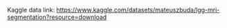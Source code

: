 Kaggle data link: https://www.kaggle.com/datasets/mateuszbuda/lgg-mri-segmentation?resource=download